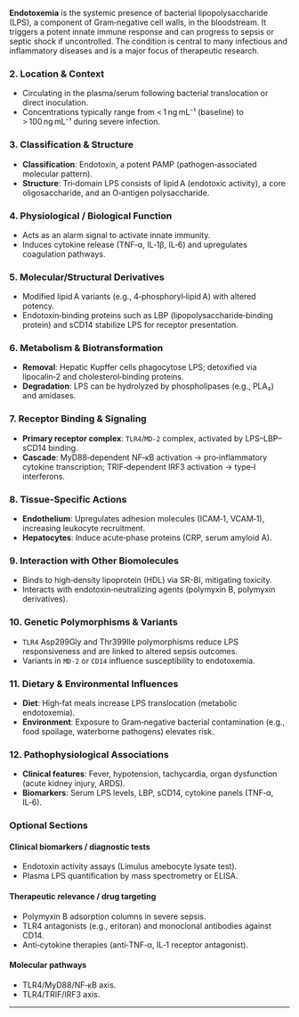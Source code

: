 **Endotoxemia** is the systemic presence of bacterial lipopolysaccharide (LPS), a component of Gram‑negative cell walls, in the bloodstream. It triggers a potent innate immune response and can progress to sepsis or septic shock if uncontrolled. The condition is central to many infectious and inflammatory diseases and is a major focus of therapeutic research.

### 2. Location & Context  
- Circulating in the plasma/serum following bacterial translocation or direct inoculation.  
- Concentrations typically range from < 1 ng mL⁻¹ (baseline) to > 100 ng mL⁻¹ during severe infection.  

### 3. Classification & Structure  
- **Classification**: Endotoxin, a potent PAMP (pathogen‑associated molecular pattern).  
- **Structure**: Tri‑domain LPS consists of lipid A (endotoxic activity), a core oligosaccharide, and an O‑antigen polysaccharide.  

### 4. Physiological / Biological Function  
- Acts as an alarm signal to activate innate immunity.  
- Induces cytokine release (TNF‑α, IL‑1β, IL‑6) and upregulates coagulation pathways.  

### 5. Molecular/Structural Derivatives  
- Modified lipid A variants (e.g., 4‑phosphoryl‑lipid A) with altered potency.  
- Endotoxin‑binding proteins such as LBP (lipopolysaccharide‑binding protein) and sCD14 stabilize LPS for receptor presentation.  

### 6. Metabolism & Biotransformation  
- **Removal**: Hepatic Kupffer cells phagocytose LPS; detoxified via lipocalin‑2 and cholesterol‑binding proteins.  
- **Degradation**: LPS can be hydrolyzed by phospholipases (e.g., PLA₂) and amidases.  

### 7. Receptor Binding & Signaling  
- **Primary receptor complex**: `TLR4`/`MD-2` complex, activated by LPS–LBP–sCD14 binding.  
- **Cascade**: MyD88‑dependent NF‑κB activation → pro‑inflammatory cytokine transcription; TRIF‑dependent IRF3 activation → type‑I interferons.  

### 8. Tissue‑Specific Actions  
- **Endothelium**: Upregulates adhesion molecules (ICAM‑1, VCAM‑1), increasing leukocyte recruitment.  
- **Hepatocytes**: Induce acute‑phase proteins (CRP, serum amyloid A).  

### 9. Interaction with Other Biomolecules  
- Binds to high‑density lipoprotein (HDL) via SR-BI, mitigating toxicity.  
- Interacts with endotoxin‑neutralizing agents (polymyxin B, polymyxin derivatives).  

### 10. Genetic Polymorphisms & Variants  
- `TLR4` Asp299Gly and Thr399Ile polymorphisms reduce LPS responsiveness and are linked to altered sepsis outcomes.  
- Variants in `MD-2` or `CD14` influence susceptibility to endotoxemia.  

### 11. Dietary & Environmental Influences  
- **Diet**: High‑fat meals increase LPS translocation (metabolic endotoxemia).  
- **Environment**: Exposure to Gram‑negative bacterial contamination (e.g., food spoilage, waterborne pathogens) elevates risk.  

### 12. Pathophysiological Associations  
- **Clinical features**: Fever, hypotension, tachycardia, organ dysfunction (acute kidney injury, ARDS).  
- **Biomarkers**: Serum LPS levels, LBP, sCD14, cytokine panels (TNF‑α, IL‑6).  

### Optional Sections  

#### Clinical biomarkers / diagnostic tests  
- Endotoxin activity assays (Limulus amebocyte lysate test).  
- Plasma LPS quantification by mass spectrometry or ELISA.  

#### Therapeutic relevance / drug targeting  
- Polymyxin B adsorption columns in severe sepsis.  
- TLR4 antagonists (e.g., eritoran) and monoclonal antibodies against CD14.  
- Anti‑cytokine therapies (anti‑TNF‑α, IL‑1 receptor antagonist).  

#### Molecular pathways  
- TLR4/MyD88/NF‑κB axis.  
- TLR4/TRIF/IRF3 axis.  

---